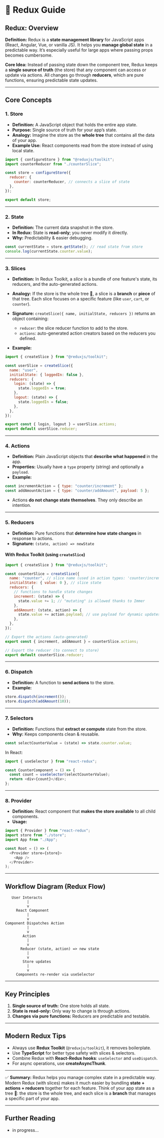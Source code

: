 # 📘 Redux Guide

## **Redux: Overview**

**Definition:**
Redux is a **state management library** for JavaScript apps (React, Angular, Vue, or vanilla JS). It helps you **manage global state** in a predictable way. It’s especially useful for large apps where passing props becomes cumbersome.

**Core Idea:**
Instead of passing state down the component tree, Redux keeps a **single source of truth** (the store) that any component can access or update via actions. All changes go through **reducers**, which are pure functions, ensuring predictable state updates.

---

## **Core Concepts**

### 1. **Store**

- **Definition:** A JavaScript object that holds the entire app state.
- **Purpose:** Single source of truth for your app’s state.
- **Analogy:** Imagine the store as the **whole tree** that contains all the data of your app.
- **Example Use:** React components read from the store instead of using local state.

```javascript
import { configureStore } from "@reduxjs/toolkit";
import counterReducer from "./counterSlice";

const store = configureStore({
  reducer: {
    counter: counterReducer, // connects a slice of state
  },
});

export default store;
```

---

### 2. **State**

- **Definition:** The current data snapshot in the store.
- **In Redux:** State is **read-only**; you never modify it directly.
- **Why:** Predictability & easier debugging.

```javascript
const currentState = store.getState(); // read state from store
console.log(currentState.counter.value);
```

---

### 3. **Slices**

- **Definition:** In Redux Toolkit, a _slice_ is a bundle of one feature's state, its reducers, and the auto-generated actions.
- **Analogy:** If the store is the whole tree 🌳, a slice is a **branch** or **piece** of that tree. Each slice focuses on a specific feature (like `user`, `cart`, or `counter`).
- **Signature:** `createSlice({ name, initialState, reducers })` returns an object containing:

  - `reducer`: the slice reducer function to add to the store.
  - `actions`: auto-generated action creators based on the reducers you defined.

- **Example:**

```javascript
import { createSlice } from "@reduxjs/toolkit";

const userSlice = createSlice({
  name: "user",
  initialState: { loggedIn: false },
  reducers: {
    login: (state) => {
      state.loggedIn = true;
    },
    logout: (state) => {
      state.loggedIn = false;
    },
  },
});

export const { login, logout } = userSlice.actions;
export default userSlice.reducer;
```

---

### 4. **Actions**

- **Definition:** Plain JavaScript objects that **describe what happened** in the app.
- **Properties:** Usually have a `type` property (string) and optionally a `payload`.
- **Example:**

```javascript
const incrementAction = { type: "counter/increment" };
const addAmountAction = { type: "counter/addAmount", payload: 5 };
```

- Actions **do not change state themselves**. They only describe an intention.

---

### 5. **Reducers**

- **Definition:** Pure functions that **determine how state changes** in response to actions.
- **Signature:** `(state, action) => newState`

#### With Redux Toolkit (using `createSlice`)

```javascript
import { createSlice } from "@reduxjs/toolkit";

const counterSlice = createSlice({
  name: "counter", // slice name (used in action types: 'counter/increment')
  initialState: { value: 0 }, // slice state
  reducers: {
    // functions to handle state changes
    increment: (state) => {
      state.value += 1; // "mutating" is allowed thanks to Immer
    },
    addAmount: (state, action) => {
      state.value += action.payload; // use payload for dynamic updates
    },
  },
});

// Export the actions (auto-generated)
export const { increment, addAmount } = counterSlice.actions;

// Export the reducer (to connect to store)
export default counterSlice.reducer;
```

---

### 6. **Dispatch**

- **Definition:** A function to **send actions** to the store.
- **Example:**

```javascript
store.dispatch(increment());
store.dispatch(addAmount(10));
```

---

### 7. **Selectors**

- **Definition:** Functions that **extract or compute** state from the store.
- **Why:** Keeps components clean & reusable.

```javascript
const selectCounterValue = (state) => state.counter.value;
```

In React:

```javascript
import { useSelector } from "react-redux";

const CounterComponent = () => {
  const count = useSelector(selectCounterValue);
  return <div>{count}</div>;
};
```

---

### 8. **Provider**

- **Definition:** React component that **makes the store available** to all child components.
- **Usage:**

```javascript
import { Provider } from "react-redux";
import store from "./store";
import App from "./App";

const Root = () => (
  <Provider store={store}>
    <App />
  </Provider>
);
```

---

## **Workflow Diagram (Redux Flow)**

```pseudo
   User Interacts
          |
          v
     React Component
          |
          v
Component Dispatches Action
          |
          v
        Action
          |
          v
       Reducer (state, action) => new state
          |
          v
        Store updates
          |
          v
     Components re-render via useSelector
```

---

## **Key Principles**

1. **Single source of truth:** One store holds all state.
2. **State is read-only:** Only way to change is through actions.
3. **Changes via pure functions:** Reducers are predictable and testable.

---

## **Modern Redux Tips**

- Always use **Redux Toolkit** (`@reduxjs/toolkit`), it removes boilerplate.
- Use **TypeScript** for better type safety with slices & selectors.
- Combine Redux with **React-Redux hooks**: `useSelector` and `useDispatch`.
- For async operations, use **createAsyncThunk**.

---

✅ **Summary:**
Redux helps you manage complex state in a predictable way. Modern Redux (with slices) makes it much easier by bundling **state + actions + reducers** together for each feature. Think of your app state as a tree 🌳: the store is the whole tree, and each slice is a **branch** that manages a specific part of your app.

---

## Further Reading

- in progress...
